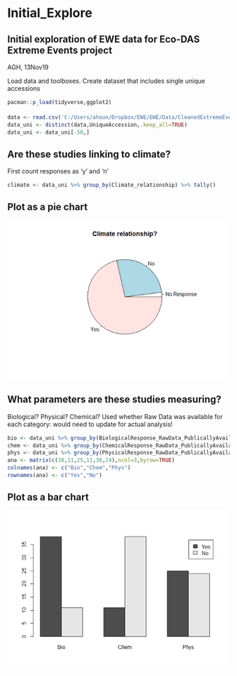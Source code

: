 Initial\_Explore
================

## Initial exploration of EWE data for Eco-DAS Extreme Events project

AGH, 13Nov19

Load data and toolboxes. Create dataset that includes single unique
accessions

``` r
pacman::p_load(tidyverse,ggplot2)

data <- read.csv('C:/Users/ahoun/Dropbox/EWE/EWE/Data/CleanedExtremeEventsData_8Nov2019.csv')
data_uni <- distinct(data,UniqueAccession,.keep_all=TRUE)
data_uni <- data_uni[-50,]
```

## Are these studies linking to climate?

First count responses as ‘y’ and ‘n’

``` r
climate <- data_uni %>% group_by(Climate_relationship) %>% tally()
```

## Plot as a pie chart

![](Initial_Explore_files/figure-gfm/unnamed-chunk-3-1.png)<!-- -->

## What parameters are these studies measuring?

Biological? Physical? Chemical? Used whether Raw Data was available for
each category: would need to update for actual
analysis\!

``` r
bio <- data_uni %>% group_by(BiologicalResponse_RawData_PublicallyAvailable) %>% tally()
chem <- data_uni %>% group_by(ChemicalResponse_RawData_PublicallyAvailable) %>% tally()
phys <- data_uni %>% group_by(PhysicalResponse_RawData_PublicallyAvailable) %>% tally()
ana <- matrix(c(38,11,25,11,38,24),ncol=3,byrow=TRUE)
colnames(ana) <- c("Bio","Chem","Phys")
rownames(ana) <- c("Yes","No")
```

## Plot as a bar chart

![](Initial_Explore_files/figure-gfm/unnamed-chunk-5-1.png)<!-- -->
